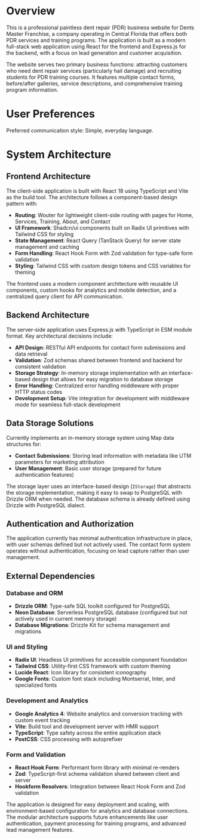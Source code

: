 # Overview

This is a professional paintless dent repair (PDR) business website for Dents Master Franchise, a company operating in Central Florida that offers both PDR services and training programs. The application is built as a modern full-stack web application using React for the frontend and Express.js for the backend, with a focus on lead generation and customer acquisition.

The website serves two primary business functions: attracting customers who need dent repair services (particularly hail damage) and recruiting students for PDR training courses. It features multiple contact forms, before/after galleries, service descriptions, and comprehensive training program information.

# User Preferences

Preferred communication style: Simple, everyday language.

# System Architecture

## Frontend Architecture
The client-side application is built with React 18 using TypeScript and Vite as the build tool. The architecture follows a component-based design pattern with:

- **Routing**: Wouter for lightweight client-side routing with pages for Home, Services, Training, About, and Contact
- **UI Framework**: Shadcn/ui components built on Radix UI primitives with Tailwind CSS for styling
- **State Management**: React Query (TanStack Query) for server state management and caching
- **Form Handling**: React Hook Form with Zod validation for type-safe form validation
- **Styling**: Tailwind CSS with custom design tokens and CSS variables for theming

The frontend uses a modern component architecture with reusable UI components, custom hooks for analytics and mobile detection, and a centralized query client for API communication.

## Backend Architecture
The server-side application uses Express.js with TypeScript in ESM module format. Key architectural decisions include:

- **API Design**: RESTful API endpoints for contact form submissions and data retrieval
- **Validation**: Zod schemas shared between frontend and backend for consistent validation
- **Storage Strategy**: In-memory storage implementation with an interface-based design that allows for easy migration to database storage
- **Error Handling**: Centralized error handling middleware with proper HTTP status codes
- **Development Setup**: Vite integration for development with middleware mode for seamless full-stack development

## Data Storage Solutions
Currently implements an in-memory storage system using Map data structures for:

- **Contact Submissions**: Storing lead information with metadata like UTM parameters for marketing attribution
- **User Management**: Basic user storage (prepared for future authentication features)

The storage layer uses an interface-based design (`IStorage`) that abstracts the storage implementation, making it easy to swap to PostgreSQL with Drizzle ORM when needed. The database schema is already defined using Drizzle with PostgreSQL dialect.

## Authentication and Authorization
The application currently has minimal authentication infrastructure in place, with user schemas defined but not actively used. The contact form system operates without authentication, focusing on lead capture rather than user management.

## External Dependencies

### Database and ORM
- **Drizzle ORM**: Type-safe SQL toolkit configured for PostgreSQL
- **Neon Database**: Serverless PostgreSQL database (configured but not actively used in current memory storage)
- **Database Migrations**: Drizzle Kit for schema management and migrations

### UI and Styling
- **Radix UI**: Headless UI primitives for accessible component foundation
- **Tailwind CSS**: Utility-first CSS framework with custom theming
- **Lucide React**: Icon library for consistent iconography
- **Google Fonts**: Custom font stack including Montserrat, Inter, and specialized fonts

### Development and Analytics
- **Google Analytics 4**: Website analytics and conversion tracking with custom event tracking
- **Vite**: Build tool and development server with HMR support
- **TypeScript**: Type safety across the entire application stack
- **PostCSS**: CSS processing with autoprefixer

### Form and Validation
- **React Hook Form**: Performant form library with minimal re-renders
- **Zod**: TypeScript-first schema validation shared between client and server
- **Hookform Resolvers**: Integration between React Hook Form and Zod validation

The application is designed for easy deployment and scaling, with environment-based configuration for analytics and database connections. The modular architecture supports future enhancements like user authentication, payment processing for training programs, and advanced lead management features.